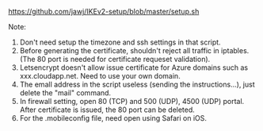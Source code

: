 https://github.com/jawj/IKEv2-setup/blob/master/setup.sh

Note:
1. Don't need setup the timezone and ssh settings in that script.
2. Before generating the certificate, shouldn't reject all traffic in iptables. (The 80 port is needed for certificate requeset validation).
3. Letsencrypt doesn't allow issue certificate for Azure domains such as xxx.cloudapp.net. Need to use your own domain.
4. The emall address in the script useless (sending the instructions...), just delete the "mail" command.
5. In firewall setting, open 80 (TCP) and 500 (UDP), 4500 (UDP) portal. After certificate is issued, the 80 port can be deleted.
6. For the .mobileconfig file, need open using Safari on iOS.
